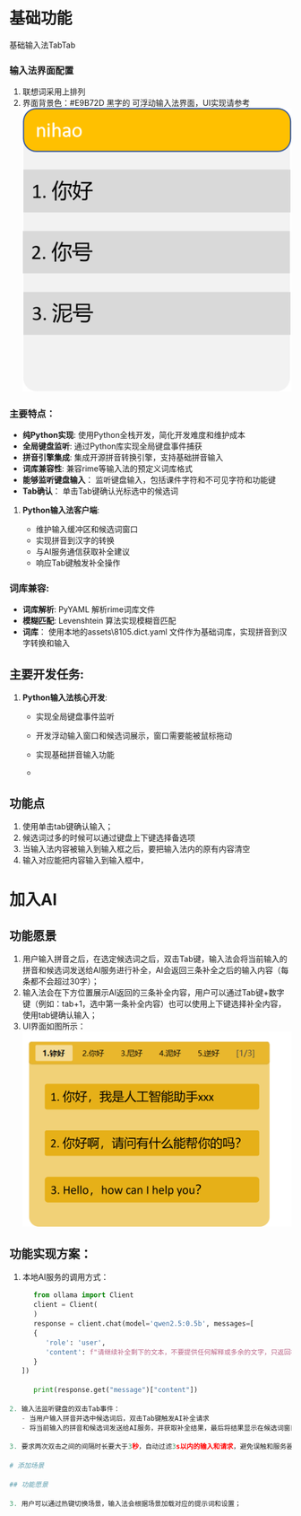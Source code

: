 # 基础功能

基础输入法TabTab

### 输入法界面配置
1. 联想词采用上排列
2. 界面背景色：#E9B72D 黑字的 可浮动输入法界面，UI实现请参考![alt text](tabUI.png)

### 主要特点：
- **纯Python实现**: 使用Python全栈开发，简化开发难度和维护成本
- **全局键盘监听**: 通过Python库实现全局键盘事件捕获
- **拼音引擎集成**: 集成开源拼音转换引擎，支持基础拼音输入
- **词库兼容性**: 兼容rime等输入法的预定义词库格式
- **能够监听键盘输入**： 监听键盘输入，包括课件字符和不可见字符和功能键
- **Tab确认**： 单击Tab键确认光标选中的候选词

1. **Python输入法客户端**:

   - 维护输入缓冲区和候选词窗口
   - 实现拼音到汉字的转换
   - 与AI服务通信获取补全建议
   - 响应Tab键触发补全操作

### 词库兼容:
- **词库解析**: PyYAML 解析rime词库文件
- **模糊匹配**: Levenshtein 算法实现模糊音匹配
- **词库**：  使用本地的assets\8105.dict.yaml 文件作为基础词库，实现拼音到汉字转换和输入


## 主要开发任务:

1. **Python输入法核心开发**:
   - 实现全局键盘事件监听
   - 开发浮动输入窗口和候选词展示，窗口需要能被鼠标拖动
   - 实现基础拼音输入功能

   -
## 功能点
1. 使用单击tab键确认输入；
2. 候选词过多的时候可以通过键盘上下键选择备选项
3. 当输入法内容被输入到输入框之后，要把输入法内的原有内容清空 
4. 输入对应能把内容输入到输入框中，


# 加入AI

## 功能愿景
1. 用户输入拼音之后，在选定候选词之后，双击Tab键，输入法会将当前输入的拼音和候选词发送给AI服务进行补全，AI会返回三条补全之后的输入内容（每条都不会超过30字）；
2. 输入法会在下方位置展示AI返回的三条补全内容，用户可以通过Tab键+数字键（例如：tab+1，选中第一条补全内容）也可以使用上下键选择补全内容，使用tab键确认输入；
3. UI界面如图所示：![alt text](tabUI_v2.png)

## 功能实现方案：
1. 本地AI服务的调用方式：
```python
      from ollama import Client
      client = Client(
      )
      response = client.chat(model='qwen2.5:0.5b', messages=[
      {
         'role': 'user',
         'content': f"请继续补全剩下的文本，不要提供任何解释或多余的文字，只返回补全的内容，要求返回3条补全之后的对话，结果以list的形式返回，格式为：[respone1, response2, response3]. 注意：1. 只要3条内容，不能多也不能少，2. 3条内容要各不相同，尽可能差异化；3. 每条回复必须少于30个字：{text}",
      }
   ])

      print(response.get("message")["content"])

2. 输入法监听键盘的双击Tab事件：
   - 当用户输入拼音并选中候选词后，双击Tab键触发AI补全请求
   - 将当前输入的拼音和候选词发送给AI服务，并获取补全结果，最后将结果显示在候选词窗口

3. 要求两次双击之间的间隔时长要大于3秒，自动过滤3s以内的输入和请求，避免误触和服务器压力过大。

# 添加场景

## 功能愿景

3. 用户可以通过热键切换场景，输入法会根据场景加载对应的提示词和设置；


